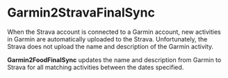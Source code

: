 # Garmin2StravaFinalSync
When the Strava account is connected to a Garmin account, new activities in Garmin are automatically uploaded to the Strava. Unfortunately, the Strava does not upload the name and description of the Garmin activity.

**Garmin2FoodFinalSync** updates the name and description from Garmin to Strava for all matching activities between the dates specified.